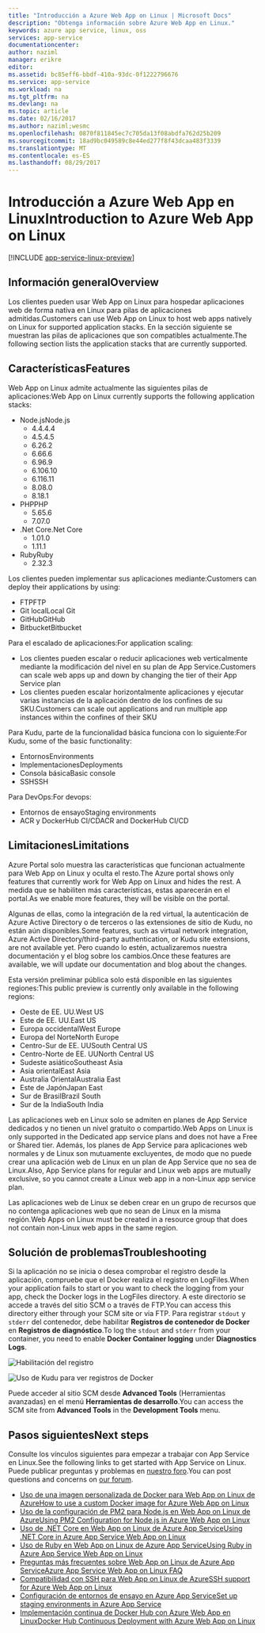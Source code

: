 ```yaml
---
title: "Introducción a Azure Web App on Linux | Microsoft Docs"
description: "Obtenga información sobre Azure Web App en Linux."
keywords: azure app service, linux, oss
services: app-service
documentationcenter: 
author: naziml
manager: erikre
editor: 
ms.assetid: bc85eff6-bbdf-410a-93dc-0f1222796676
ms.service: app-service
ms.workload: na
ms.tgt_pltfrm: na
ms.devlang: na
ms.topic: article
ms.date: 02/16/2017
ms.author: naziml;wesmc
ms.openlocfilehash: 0870f811845ec7c705da13f08abdfa762d25b209
ms.sourcegitcommit: 18ad9bc049589c8e44ed277f8f43dcaa483f3339
ms.translationtype: MT
ms.contentlocale: es-ES
ms.lasthandoff: 08/29/2017
---
```

# <a name="introduction-to-azure-web-app-on-linux"></a><span data-ttu-id="d3363-104">Introducción a Azure Web App en Linux</span><span class="sxs-lookup"><span data-stu-id="d3363-104">Introduction to Azure Web App on Linux</span></span>

[!INCLUDE [app-service-linux-preview](../../includes/app-service-linux-preview.md)]

## <a name="overview"></a><span data-ttu-id="d3363-105">Información general</span><span class="sxs-lookup"><span data-stu-id="d3363-105">Overview</span></span>
<span data-ttu-id="d3363-106">Los clientes pueden usar Web App on Linux para hospedar aplicaciones web de forma nativa en Linux para pilas de aplicaciones admitidas.</span><span class="sxs-lookup"><span data-stu-id="d3363-106">Customers can use Web App on Linux to host web apps natively on Linux for supported application stacks.</span></span> <span data-ttu-id="d3363-107">En la sección siguiente se muestran las pilas de aplicaciones que son compatibles actualmente.</span><span class="sxs-lookup"><span data-stu-id="d3363-107">The following section lists the application stacks that are currently supported.</span></span> 

## <a name="features"></a><span data-ttu-id="d3363-108">Características</span><span class="sxs-lookup"><span data-stu-id="d3363-108">Features</span></span>
<span data-ttu-id="d3363-109">Web App on Linux admite actualmente las siguientes pilas de aplicaciones:</span><span class="sxs-lookup"><span data-stu-id="d3363-109">Web App on Linux currently supports the following application stacks:</span></span>

* <span data-ttu-id="d3363-110">Node.js</span><span class="sxs-lookup"><span data-stu-id="d3363-110">Node.js</span></span>
    * <span data-ttu-id="d3363-111">4.4.</span><span class="sxs-lookup"><span data-stu-id="d3363-111">4.4</span></span>
    * <span data-ttu-id="d3363-112">4.5.</span><span class="sxs-lookup"><span data-stu-id="d3363-112">4.5</span></span>
    * <span data-ttu-id="d3363-113">6.2</span><span class="sxs-lookup"><span data-stu-id="d3363-113">6.2</span></span>
    * <span data-ttu-id="d3363-114">6.6</span><span class="sxs-lookup"><span data-stu-id="d3363-114">6.6</span></span>
    * <span data-ttu-id="d3363-115">6.9</span><span class="sxs-lookup"><span data-stu-id="d3363-115">6.9</span></span>
    * <span data-ttu-id="d3363-116">6.10</span><span class="sxs-lookup"><span data-stu-id="d3363-116">6.10</span></span>
    * <span data-ttu-id="d3363-117">6.11</span><span class="sxs-lookup"><span data-stu-id="d3363-117">6.11</span></span>
    * <span data-ttu-id="d3363-118">8.0</span><span class="sxs-lookup"><span data-stu-id="d3363-118">8.0</span></span>
    * <span data-ttu-id="d3363-119">8.1</span><span class="sxs-lookup"><span data-stu-id="d3363-119">8.1</span></span>
* <span data-ttu-id="d3363-120">PHP</span><span class="sxs-lookup"><span data-stu-id="d3363-120">PHP</span></span>
    * <span data-ttu-id="d3363-121">5.6</span><span class="sxs-lookup"><span data-stu-id="d3363-121">5.6</span></span>
    * <span data-ttu-id="d3363-122">7.0</span><span class="sxs-lookup"><span data-stu-id="d3363-122">7.0</span></span>
* <span data-ttu-id="d3363-123">.Net Core</span><span class="sxs-lookup"><span data-stu-id="d3363-123">.Net Core</span></span>
    * <span data-ttu-id="d3363-124">1.0</span><span class="sxs-lookup"><span data-stu-id="d3363-124">1.0</span></span>
    * <span data-ttu-id="d3363-125">1.1</span><span class="sxs-lookup"><span data-stu-id="d3363-125">1.1</span></span>
* <span data-ttu-id="d3363-126">Ruby</span><span class="sxs-lookup"><span data-stu-id="d3363-126">Ruby</span></span>
    * <span data-ttu-id="d3363-127">2.3</span><span class="sxs-lookup"><span data-stu-id="d3363-127">2.3</span></span>

<span data-ttu-id="d3363-128">Los clientes pueden implementar sus aplicaciones mediante:</span><span class="sxs-lookup"><span data-stu-id="d3363-128">Customers can deploy their applications by using:</span></span>

* <span data-ttu-id="d3363-129">FTP</span><span class="sxs-lookup"><span data-stu-id="d3363-129">FTP</span></span>
* <span data-ttu-id="d3363-130">Git local</span><span class="sxs-lookup"><span data-stu-id="d3363-130">Local Git</span></span>
* <span data-ttu-id="d3363-131">GitHub</span><span class="sxs-lookup"><span data-stu-id="d3363-131">GitHub</span></span>
* <span data-ttu-id="d3363-132">Bitbucket</span><span class="sxs-lookup"><span data-stu-id="d3363-132">Bitbucket</span></span>

<span data-ttu-id="d3363-133">Para el escalado de aplicaciones:</span><span class="sxs-lookup"><span data-stu-id="d3363-133">For application scaling:</span></span>

* <span data-ttu-id="d3363-134">Los clientes pueden escalar o reducir aplicaciones web verticalmente mediante la modificación del nivel en su plan de App Service.</span><span class="sxs-lookup"><span data-stu-id="d3363-134">Customers can scale web apps up and down by changing the tier of their App Service plan</span></span>
* <span data-ttu-id="d3363-135">Los clientes pueden escalar horizontalmente aplicaciones y ejecutar varias instancias de la aplicación dentro de los confines de su SKU.</span><span class="sxs-lookup"><span data-stu-id="d3363-135">Customers can scale out applications and run multiple app instances within the confines of their SKU</span></span>

<span data-ttu-id="d3363-136">Para Kudu, parte de la funcionalidad básica funciona con lo siguiente:</span><span class="sxs-lookup"><span data-stu-id="d3363-136">For Kudu, some of the basic functionality:</span></span>

* <span data-ttu-id="d3363-137">Entornos</span><span class="sxs-lookup"><span data-stu-id="d3363-137">Environments</span></span>
* <span data-ttu-id="d3363-138">Implementaciones</span><span class="sxs-lookup"><span data-stu-id="d3363-138">Deployments</span></span>
* <span data-ttu-id="d3363-139">Consola básica</span><span class="sxs-lookup"><span data-stu-id="d3363-139">Basic console</span></span>
* <span data-ttu-id="d3363-140">SSH</span><span class="sxs-lookup"><span data-stu-id="d3363-140">SSH</span></span>

<span data-ttu-id="d3363-141">Para DevOps:</span><span class="sxs-lookup"><span data-stu-id="d3363-141">For devops:</span></span>

* <span data-ttu-id="d3363-142">Entornos de ensayo</span><span class="sxs-lookup"><span data-stu-id="d3363-142">Staging environments</span></span>
* <span data-ttu-id="d3363-143">ACR y DockerHub CI/CD</span><span class="sxs-lookup"><span data-stu-id="d3363-143">ACR and DockerHub CI/CD</span></span>

## <a name="limitations"></a><span data-ttu-id="d3363-144">Limitaciones</span><span class="sxs-lookup"><span data-stu-id="d3363-144">Limitations</span></span>
<span data-ttu-id="d3363-145">Azure Portal solo muestra las características que funcionan actualmente para Web App on Linux y oculta el resto.</span><span class="sxs-lookup"><span data-stu-id="d3363-145">The Azure portal shows only features that currently work for Web App on Linux and hides the rest.</span></span> <span data-ttu-id="d3363-146">A medida que se habiliten más características, estas aparecerán en el portal.</span><span class="sxs-lookup"><span data-stu-id="d3363-146">As we enable more features, they will be visible on the portal.</span></span>

<span data-ttu-id="d3363-147">Algunas de ellas, como la integración de la red virtual, la autenticación de Azure Active Directory o de terceros o las extensiones de sitio de Kudu, no están aún disponibles.</span><span class="sxs-lookup"><span data-stu-id="d3363-147">Some features, such as virtual network integration, Azure Active Directory/third-party authentication, or Kudu site extensions, are not available yet.</span></span> <span data-ttu-id="d3363-148">Pero cuando lo estén, actualizaremos nuestra documentación y el blog sobre los cambios.</span><span class="sxs-lookup"><span data-stu-id="d3363-148">Once these features are available, we will update our documentation and blog about the changes.</span></span>

<span data-ttu-id="d3363-149">Esta versión preliminar pública solo está disponible en las siguientes regiones:</span><span class="sxs-lookup"><span data-stu-id="d3363-149">This public preview is currently only available in the following regions:</span></span>

* <span data-ttu-id="d3363-150">Oeste de EE. UU.</span><span class="sxs-lookup"><span data-stu-id="d3363-150">West US</span></span>
* <span data-ttu-id="d3363-151">Este de EE. UU.</span><span class="sxs-lookup"><span data-stu-id="d3363-151">East US</span></span>
* <span data-ttu-id="d3363-152">Europa occidental</span><span class="sxs-lookup"><span data-stu-id="d3363-152">West Europe</span></span>
* <span data-ttu-id="d3363-153">Europa del Norte</span><span class="sxs-lookup"><span data-stu-id="d3363-153">North Europe</span></span>
* <span data-ttu-id="d3363-154">Centro-Sur de EE. UU</span><span class="sxs-lookup"><span data-stu-id="d3363-154">South Central US</span></span>
* <span data-ttu-id="d3363-155">Centro-Norte de EE. UU</span><span class="sxs-lookup"><span data-stu-id="d3363-155">North Central US</span></span>
* <span data-ttu-id="d3363-156">Sudeste asiático</span><span class="sxs-lookup"><span data-stu-id="d3363-156">Southeast Asia</span></span>
* <span data-ttu-id="d3363-157">Asia oriental</span><span class="sxs-lookup"><span data-stu-id="d3363-157">East Asia</span></span>
* <span data-ttu-id="d3363-158">Australia Oriental</span><span class="sxs-lookup"><span data-stu-id="d3363-158">Australia East</span></span>
* <span data-ttu-id="d3363-159">Este de Japón</span><span class="sxs-lookup"><span data-stu-id="d3363-159">Japan East</span></span>
* <span data-ttu-id="d3363-160">Sur de Brasil</span><span class="sxs-lookup"><span data-stu-id="d3363-160">Brazil South</span></span>
* <span data-ttu-id="d3363-161">Sur de la India</span><span class="sxs-lookup"><span data-stu-id="d3363-161">South India</span></span>

<span data-ttu-id="d3363-162">Las aplicaciones web en Linux solo se admiten en planes de App Service dedicados y no tienen un nivel gratuito o compartido.</span><span class="sxs-lookup"><span data-stu-id="d3363-162">Web Apps on Linux is only supported in the Dedicated app service plans and does not have a Free or Shared tier.</span></span> <span data-ttu-id="d3363-163">Además, los planes de App Service para aplicaciones web normales y de Linux son mutuamente excluyentes, de modo que no puede crear una aplicación web de Linux en un plan de App Service que no sea de Linux.</span><span class="sxs-lookup"><span data-stu-id="d3363-163">Also, App Service plans for regular and Linux web apps are mutually exclusive, so you cannot create a Linux web app in a non-Linux app service plan.</span></span>

<span data-ttu-id="d3363-164">Las aplicaciones web de Linux se deben crear en un grupo de recursos que no contenga aplicaciones web que no sean de Linux en la misma región.</span><span class="sxs-lookup"><span data-stu-id="d3363-164">Web Apps on Linux must be created in a resource group that does not contain non-Linux web apps in the same region.</span></span>

## <a name="troubleshooting"></a><span data-ttu-id="d3363-165">Solución de problemas</span><span class="sxs-lookup"><span data-stu-id="d3363-165">Troubleshooting</span></span> ##

<span data-ttu-id="d3363-166">Si la aplicación no se inicia o desea comprobar el registro desde la aplicación, compruebe que el Docker realiza el registro en LogFiles.</span><span class="sxs-lookup"><span data-stu-id="d3363-166">When your application fails to start or you want to check the logging from your app, check the Docker logs in the LogFiles directory.</span></span> <span data-ttu-id="d3363-167">A este directorio se accede a través del sitio SCM o a través de FTP.</span><span class="sxs-lookup"><span data-stu-id="d3363-167">You can access this directory either through your SCM site or via FTP.</span></span>
<span data-ttu-id="d3363-168">Para registrar `stdout` y `stderr` del contenedor, debe habilitar **Registros de contenedor de Docker** en **Registros de diagnóstico**.</span><span class="sxs-lookup"><span data-stu-id="d3363-168">To log the `stdout` and `stderr` from your container, you need to enable **Docker Container logging** under **Diagnostics Logs**.</span></span>

![Habilitación del registro][2]

![Uso de Kudu para ver registros de Docker][1]

<span data-ttu-id="d3363-171">Puede acceder al sitio SCM desde **Advanced Tools** (Herramientas avanzadas) en el menú **Herramientas de desarrollo**.</span><span class="sxs-lookup"><span data-stu-id="d3363-171">You can access the SCM site from **Advanced Tools** in the **Development Tools** menu.</span></span>

## <a name="next-steps"></a><span data-ttu-id="d3363-172">Pasos siguientes</span><span class="sxs-lookup"><span data-stu-id="d3363-172">Next steps</span></span>
<span data-ttu-id="d3363-173">Consulte los vínculos siguientes para empezar a trabajar con App Service en Linux.</span><span class="sxs-lookup"><span data-stu-id="d3363-173">See the following links to get started with App Service on Linux.</span></span> <span data-ttu-id="d3363-174">Puede publicar preguntas y problemas en [nuestro foro](https://social.msdn.microsoft.com/forums/azure/home?forum=windowsazurewebsitespreview).</span><span class="sxs-lookup"><span data-stu-id="d3363-174">You can post questions and concerns on [our forum](https://social.msdn.microsoft.com/forums/azure/home?forum=windowsazurewebsitespreview).</span></span>

* [<span data-ttu-id="d3363-175">Uso de una imagen personalizada de Docker para Web App on Linux de Azure</span><span class="sxs-lookup"><span data-stu-id="d3363-175">How to use a custom Docker image for Azure Web App on Linux</span></span>](app-service-linux-using-custom-docker-image.md)
* [<span data-ttu-id="d3363-176">Uso de la configuración de PM2 para Node.js en Web App on Linux de Azure</span><span class="sxs-lookup"><span data-stu-id="d3363-176">Using PM2 Configuration for Node.js in Azure Web App on Linux</span></span>](app-service-linux-using-nodejs-pm2.md)
* [<span data-ttu-id="d3363-177">Uso de .NET Core en Web App on Linux de Azure App Service</span><span class="sxs-lookup"><span data-stu-id="d3363-177">Using .NET Core in Azure App Service Web App on Linux</span></span>](app-service-linux-using-dotnetcore.md)
* [<span data-ttu-id="d3363-178">Uso de Ruby en Web App on Linux de Azure App Service</span><span class="sxs-lookup"><span data-stu-id="d3363-178">Using Ruby in Azure App Service Web App on Linux</span></span>](app-service-linux-ruby-get-started.md)
* [<span data-ttu-id="d3363-179">Preguntas más frecuentes sobre Web App on Linux de Azure App Service</span><span class="sxs-lookup"><span data-stu-id="d3363-179">Azure App Service Web App on Linux FAQ</span></span>](app-service-linux-faq.md)
* [<span data-ttu-id="d3363-180">Compatibilidad con SSH para Web App on Linux de Azure</span><span class="sxs-lookup"><span data-stu-id="d3363-180">SSH support for Azure Web App on Linux</span></span>](./app-service-linux-ssh-support.md)
* [<span data-ttu-id="d3363-181">Configuración de entornos de ensayo en Azure App Service</span><span class="sxs-lookup"><span data-stu-id="d3363-181">Set up staging environments in Azure App Service</span></span>](./web-sites-staged-publishing.md)
* [<span data-ttu-id="d3363-182">Implementación continua de Docker Hub con Azure Web App en Linux</span><span class="sxs-lookup"><span data-stu-id="d3363-182">Docker Hub Continuous Deployment with Azure Web App on Linux</span></span>](./app-service-linux-ci-cd.md)

<!--Image references-->
[1]: ./media/app-service-linux-intro/kudu-docker-logs.png
[2]: ./media/app-service-linux-intro/logging.png
